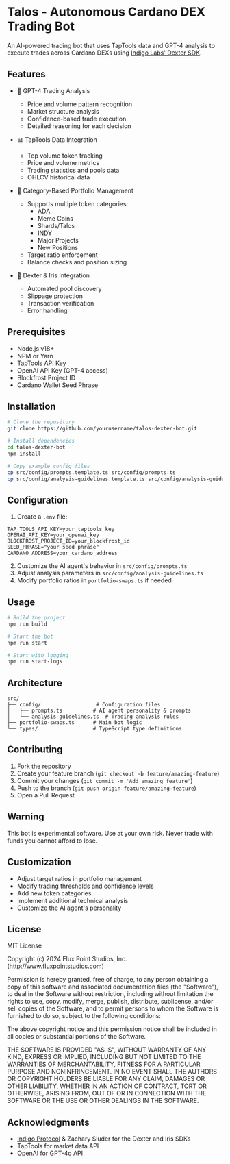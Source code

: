 # Talos - Autonomous Cardano DEX Trading Bot

An AI-powered trading bot that uses TapTools data and GPT-4 analysis to execute trades across Cardano DEXs using [Indigo Labs' Dexter SDK](https://github.com/IndigoProtocol/dexter).

## Features

- 🤖 GPT-4 Trading Analysis
  - Price and volume pattern recognition
  - Market structure analysis
  - Confidence-based trade execution
  - Detailed reasoning for each decision

- 📊 TapTools Data Integration
  - Top volume token tracking
  - Price and volume metrics
  - Trading statistics and pools data
  - OHLCV historical data

- 💼 Category-Based Portfolio Management
  - Supports multiple token categories:
    - ADA
    - Meme Coins
    - Shards/Talos
    - INDY
    - Major Projects
    - New Positions
  - Target ratio enforcement
  - Balance checks and position sizing

- 🔄 Dexter & Iris Integration
  - Automated pool discovery
  - Slippage protection
  - Transaction verification
  - Error handling

## Prerequisites

- Node.js v18+
- NPM or Yarn
- TapTools API Key
- OpenAI API Key (GPT-4 access)
- Blockfrost Project ID
- Cardano Wallet Seed Phrase

## Installation

```bash
# Clone the repository
git clone https://github.com/yourusername/talos-dexter-bot.git

# Install dependencies
cd talos-dexter-bot
npm install

# Copy example config files
cp src/config/prompts.template.ts src/config/prompts.ts
cp src/config/analysis-guidelines.template.ts src/config/analysis-guidelines.ts
```

## Configuration

1. Create a `.env` file:
```env
TAP_TOOLS_API_KEY=your_taptools_key
OPENAI_API_KEY=your_openai_key
BLOCKFROST_PROJECT_ID=your_blockfrost_id
SEED_PHRASE="your seed phrase"
CARDANO_ADDRESS=your_cardano_address
```

2. Customize the AI agent's behavior in `src/config/prompts.ts`
3. Adjust analysis parameters in `src/config/analysis-guidelines.ts`
4. Modify portfolio ratios in `portfolio-swaps.ts` if needed

## Usage

```bash
# Build the project
npm run build

# Start the bot
npm run start

# Start with logging
npm run start-logs
```

## Architecture

```
src/
├── config/                  # Configuration files
│   ├── prompts.ts          # AI agent personality & prompts
│   └── analysis-guidelines.ts  # Trading analysis rules
├── portfolio-swaps.ts      # Main bot logic
└── types/                  # TypeScript type definitions
```

## Contributing

1. Fork the repository
2. Create your feature branch (`git checkout -b feature/amazing-feature`)
3. Commit your changes (`git commit -m 'Add amazing feature'`)
4. Push to the branch (`git push origin feature/amazing-feature`)
5. Open a Pull Request

## Warning

This bot is experimental software. Use at your own risk. Never trade with funds you cannot afford to lose.

## Customization

- Adjust target ratios in portfolio management
- Modify trading thresholds and confidence levels
- Add new token categories
- Implement additional technical analysis
- Customize the AI agent's personality

## License

MIT License

Copyright (c) 2024 Flux Point Studios, Inc. (http://www.fluxpointstudios.com)

Permission is hereby granted, free of charge, to any person obtaining a copy
of this software and associated documentation files (the "Software"), to deal
in the Software without restriction, including without limitation the rights
to use, copy, modify, merge, publish, distribute, sublicense, and/or sell
copies of the Software, and to permit persons to whom the Software is
furnished to do so, subject to the following conditions:

The above copyright notice and this permission notice shall be included in all
copies or substantial portions of the Software.

THE SOFTWARE IS PROVIDED "AS IS", WITHOUT WARRANTY OF ANY KIND, EXPRESS OR
IMPLIED, INCLUDING BUT NOT LIMITED TO THE WARRANTIES OF MERCHANTABILITY,
FITNESS FOR A PARTICULAR PURPOSE AND NONINFRINGEMENT. IN NO EVENT SHALL THE
AUTHORS OR COPYRIGHT HOLDERS BE LIABLE FOR ANY CLAIM, DAMAGES OR OTHER
LIABILITY, WHETHER IN AN ACTION OF CONTRACT, TORT OR OTHERWISE, ARISING FROM,
OUT OF OR IN CONNECTION WITH THE SOFTWARE OR THE USE OR OTHER DEALINGS IN THE
SOFTWARE.

## Acknowledgments

- [Indigo Protocol](https://indigoprotocol.io/) & Zachary Sluder for the Dexter and Iris SDKs
- TapTools for market data API
- OpenAI for GPT-4o API
